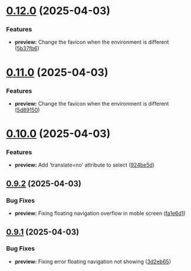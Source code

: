 # [0.12.0](https://github.com/lucasfernandodev/dragoid/compare/v0.11.0...v0.12.0) (2025-04-03)


### Features

* **preview:** Change the favicon when the environment is different ([5b37fb6](https://github.com/lucasfernandodev/dragoid/commit/5b37fb6214093e32ff47cb399d2c39961de2fe55))



# [0.11.0](https://github.com/lucasfernandodev/dragoid/compare/v0.10.0...v0.11.0) (2025-04-03)


### Features

* **preview:** Change the favicon when the environment is different ([5d89150](https://github.com/lucasfernandodev/dragoid/commit/5d89150b0452e380010425db756ce5912963b2cc))



# [0.10.0](https://github.com/lucasfernandodev/dragoid/compare/v0.9.2...v0.10.0) (2025-04-03)


### Features

* **preview:** Add 'translate=no' attribute to select ([924be5d](https://github.com/lucasfernandodev/dragoid/commit/924be5d6d5e6f5111f1b288e457a53fc71d75795))



## [0.9.2](https://github.com/lucasfernandodev/dragoid/compare/v0.9.1...v0.9.2) (2025-04-03)


### Bug Fixes

* **preview:** Fixing floating navigation overflow in moble screen ([fa1e6d1](https://github.com/lucasfernandodev/dragoid/commit/fa1e6d190fc1a149d1366172710c64a8f2534e8f))



## [0.9.1](https://github.com/lucasfernandodev/dragoid/compare/v0.9.0...v0.9.1) (2025-04-03)


### Bug Fixes

* **preview:** Fixing error floating navigation not showing ([3d2eb65](https://github.com/lucasfernandodev/dragoid/commit/3d2eb6592a232304e4b91ee36697a9a19804d6db))



